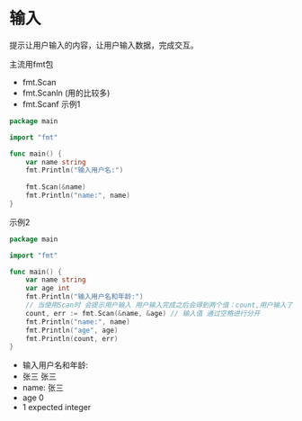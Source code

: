 # 输入
提示让用户输入的内容，让用户输入数据，完成交互。

主流用fmt包
* fmt.Scan
* fmt.Scanln (用的比较多)
* fmt.Scanf
示例1
```go
package main

import "fmt"

func main() {
    var name string
    fmt.Println("输入用户名:")
    
    fmt.Scan(&name)
    fmt.Println("name:", name)
}
```
示例2
```go
package main

import "fmt"

func main() {
    var name string
    var age int
    fmt.Println("输入用户名和年龄:")
    // 当使用Scan时 会提示用户输入 用户输入完成之后会得到两个值：count,用户输入了几个值;err,用户输入有错误的时候，则是错误信息
    count, err := fmt.Scan(&name, &age) // 输入值 通过空格进行分开
    fmt.Println("name:", name)
    fmt.Println("age", age)
    fmt.Println(count, err)
}
```
* 输入用户名和年龄:
* 张三 张三
* name: 张三
* age 0
* 1 expected integer
